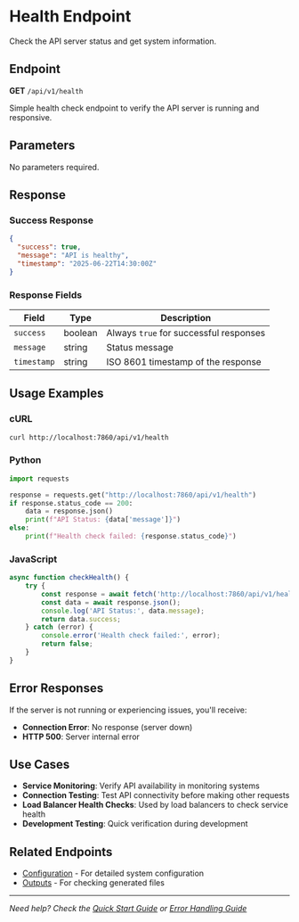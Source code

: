 # Health Endpoint

Check the API server status and get system information.

## Endpoint

**GET** `/api/v1/health`

Simple health check endpoint to verify the API server is running and responsive.

## Parameters

No parameters required.

## Response

### Success Response

```json
{
  "success": true,
  "message": "API is healthy",
  "timestamp": "2025-06-22T14:30:00Z"
}
```

### Response Fields

| Field | Type | Description |
|-------|------|-------------|
| `success` | boolean | Always `true` for successful responses |
| `message` | string | Status message |
| `timestamp` | string | ISO 8601 timestamp of the response |

## Usage Examples

### cURL

```bash
curl http://localhost:7860/api/v1/health
```

### Python

```python
import requests

response = requests.get("http://localhost:7860/api/v1/health")
if response.status_code == 200:
    data = response.json()
    print(f"API Status: {data['message']}")
else:
    print(f"Health check failed: {response.status_code}")
```

### JavaScript

```javascript
async function checkHealth() {
    try {
        const response = await fetch('http://localhost:7860/api/v1/health');
        const data = await response.json();
        console.log('API Status:', data.message);
        return data.success;
    } catch (error) {
        console.error('Health check failed:', error);
        return false;
    }
}
```

## Error Responses

If the server is not running or experiencing issues, you'll receive:

- **Connection Error**: No response (server down)
- **HTTP 500**: Server internal error

## Use Cases

- **Service Monitoring**: Verify API availability in monitoring systems
- **Connection Testing**: Test API connectivity before making other requests
- **Load Balancer Health Checks**: Used by load balancers to check service health
- **Development Testing**: Quick verification during development

## Related Endpoints

- [Configuration](../reference/configuration.md) - For detailed system configuration
- [Outputs](file-operations.md) - For checking generated files

---

*Need help? Check the [Quick Start Guide](../quick-start.md) or [Error Handling Guide](../guides/error-handling.md)*